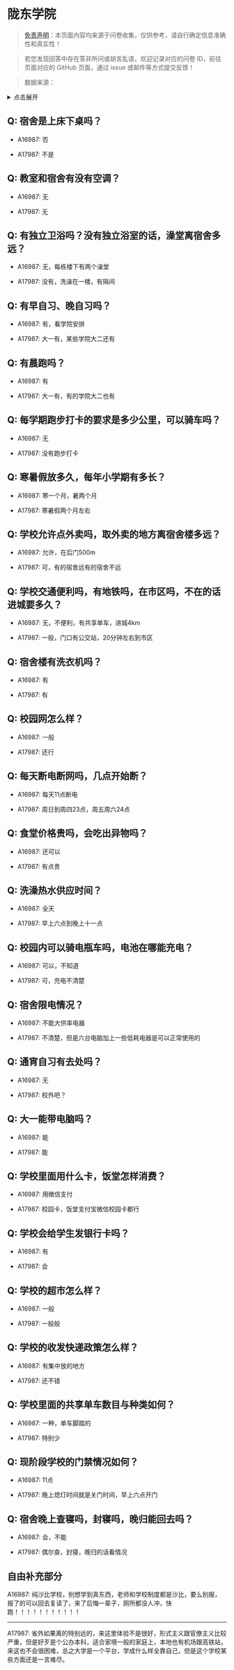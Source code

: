 # 陇东学院

> [免责声明](https://colleges.chat/#_3)：本页面内容均来源于问卷收集，仅供参考，请自行确定信息准确性和真实性！

> 若您发现回答中存在答非所问或胡言乱语，欢迎记录对应的问卷 ID，前往页面对应的 GitHub 页面，通过 issue 或邮件等方式提交反馈！

> 数据来源：

<details><summary>点击展开</summary>
<ul>
<li>A16987: 匿名 (2023 年 03 月)</li>
<li>A17987: 匿名 (2023 年 06 月)</li>
</ul>
</details>

## Q: 宿舍是上床下桌吗？

- A16987: 否

- A17987: 不是

## Q: 教室和宿舍有没有空调？

- A16987: 无

- A17987: 无

## Q: 有独立卫浴吗？没有独立浴室的话，澡堂离宿舍多远？

- A16987: 无，每栋楼下有两个澡堂

- A17987: 没有，洗澡在一楼，有隔间

## Q: 有早自习、晚自习吗？

- A16987: 有，看学院安排

- A17987: 大一有，某些学院大二还有

## Q: 有晨跑吗？

- A16987: 有

- A17987: 大一有，有的学院大二也有

## Q: 每学期跑步打卡的要求是多少公里，可以骑车吗？

- A16987: 无

- A17987: 没有跑步打卡

## Q: 寒暑假放多久，每年小学期有多长？

- A16987: 寒一个月，暑两个月

- A17987: 寒暑假两个月左右

## Q: 学校允许点外卖吗，取外卖的地方离宿舍楼多远？

- A16987: 允许，在后门500m

- A17987: 可，有的宿舍远有的宿舍不远

## Q: 学校交通便利吗，有地铁吗，在市区吗，不在的话进城要多久？

- A16987: 无，不便利，有共享单车，进城4km

- A17987: 一般，门口有公交站，20分钟左右到市区

## Q: 宿舍楼有洗衣机吗？

- A16987: 有

- A17987: 有

## Q: 校园网怎么样？

- A16987: 一般

- A17987: 还行

## Q: 每天断电断网吗，几点开始断？

- A16987: 每天11点断电

- A17987: 周日到周四23点，周五周六24点

## Q: 食堂价格贵吗，会吃出异物吗？

- A16987: 还可以

- A17987: 有点贵

## Q: 洗澡热水供应时间？

- A16987: 全天

- A17987: 早上六点到晚上十一点

## Q: 校园内可以骑电瓶车吗，电池在哪能充电？

- A16987: 可以，不知道

- A17987: 可，充电不清楚

## Q: 宿舍限电情况？

- A16987: 不能大供率电器

- A17987: 不清楚，但是六台电脑加上一些低耗电器是可以正常使用的

## Q: 通宵自习有去处吗？

- A16987: 无

- A17987: 校外吧？

## Q: 大一能带电脑吗？

- A16987: 能

- A17987: 能

## Q: 学校里面用什么卡，饭堂怎样消费？

- A16987: 用微信支付

- A17987: 校园卡，饭堂支付宝微信校园卡都行

## Q: 学校会给学生发银行卡吗？

- A16987: 有

- A17987: 会

## Q: 学校的超市怎么样？

- A16987: 一般

- A17987: 一般般

## Q: 学校的收发快递政策怎么样？

- A16987: 有集中放的地方

- A17987: 还不错

## Q: 学校里面的共享单车数目与种类如何？

- A16987: 一种，单车脚踏的

- A17987: 特别少

## Q: 现阶段学校的门禁情况如何？

- A16987: 11点

- A17987: 晚上熄灯时间就是关门时间，早上六点开门

## Q: 宿舍晚上查寝吗，封寝吗，晚归能回去吗？

- A16987: 会，不能

- A17987: 偶尔查，封寝，晚归的话看情况

## 自由补充部分

A16987: 纯沙比学校，别想学到真东西，老师和学校制度都是沙比，要么别报，报了的可以回去复读了，来了后悔一辈子，厕所都没人冲，快跑！！！！！！！！！！！

***

A17987: 省外如果离的特别远的，来这里体验不是很好，形式主义跟官僚主义比较严重，但是好歹是个公办本科，适合家境一般的家庭上，本地也有机场跟高铁站，来这也不会很困难，总之大学是一个平台，学成什么样全靠自己，但是这个学校某些方面还是一言难尽。